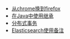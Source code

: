 - [从chrome换到firefox](从chrome换到firefox.md)
- [在Java中使用继承](在Java中使用继承.md)
- [分布式事务](分布式事务.md)
- [Elasticsearch使用备注](Elasticsearch使用备注.md)